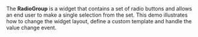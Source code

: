 The **RadioGroup** is&nbsp;a&nbsp;widget that contains a&nbsp;set of&nbsp;radio buttons and allows an&nbsp;end user to&nbsp;make a&nbsp;single selection from the set. This demo illustrates how to&nbsp;change the widget layout, define a&nbsp;custom template and handle the value change event.